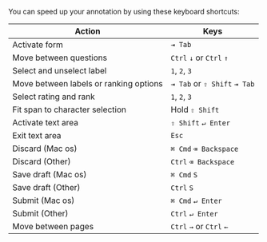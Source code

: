 You can speed up your annotation by using these keyboard shortcuts:

| Action                                 | Keys                              |
| -------------------------------------- | --------------------------------- |
| Activate form                          | `⇥ Tab`                           |
| Move between questions                 | `Ctrl` `↓` or `Ctrl` `↑`  |
| Select and unselect label              | `1`, `2`, `3`                     |
| Move between labels or ranking options | `⇥ Tab` or `⇧ Shift` `⇥ Tab`      |
| Select rating and rank                 | `1`, `2`, `3`                     |
| Fit span to character selection        | Hold `⇧ Shift`                    |
| Activate text area                     | `⇧ Shift` `↵ Enter`               |
| Exit text area                         | `Esc`                             |
| Discard (Mac os)                       | `⌘ Cmd` `⌫ Backspace`             |
| Discard (Other)                        | `Ctrl` `⌫ Backspace`              |
| Save draft (Mac os)                    | `⌘ Cmd` `S`                       |
| Save draft (Other)                     | `Ctrl` `S`                        |
| Submit (Mac os)                        | `⌘ Cmd` `↵ Enter`                 |
| Submit (Other)                         | `Ctrl` `↵ Enter`                  |
| Move between pages                     | `Ctrl` `→` or `Ctrl` `←`|
